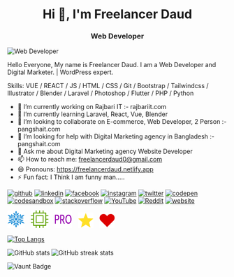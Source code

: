<h1 align="center">Hi 👋, I'm Freelancer Daud</h1>
<h3 align="center">Web Developer</h3>

![Web Developer](https://cdn.buymeacoffee.com/uploads/cover_images/2025/05/uqQPVMMSZJuPoRdXK7HPiNUNF4RWcmg6twl4l5Qm.jpg)

Hello Everyone, My name is Freelancer Daud. I am a Web Developer and Digital Marketer. | WordPress expert.

Skills: VUE / REACT / JS / HTML / CSS / Git / Bootstrap / Tailwindcss / Illustrator / Blender / Laravel / Photoshop /  Flutter / PHP /  Python

- 🔭 I’m currently working on Rajbari IT  :- rajbariit.com 
- 🌱 I’m currently learning Laravel, React, Vue, Blender 
- 👯 I’m looking to collaborate on E-commerce, Web Developer, 2 Person :- pangshait.com 
- 🤔 I’m looking for help with Digital Marketing agency in Bangladesh :- pangshait.com 
- 💬 Ask me about Digital Marketing agency Website Developer 
- 📫 How to reach me: freelancerdaud0@gmail.com 
- 😄 Pronouns: https://freelancerdaud.netlify.app 
- ⚡ Fun fact: I Think I am funny man….. 


[<img src='https://cdn.jsdelivr.net/npm/simple-icons@3.0.1/icons/github.svg' alt='github' height='40'>](https://github.com/freelancerdaud)  [<img src='https://cdn.jsdelivr.net/npm/simple-icons@3.0.1/icons/linkedin.svg' alt='linkedin' height='40'>](https://www.linkedin.com/in/freelancerdaud/)  [<img src='https://cdn.jsdelivr.net/npm/simple-icons@3.0.1/icons/facebook.svg' alt='facebook' height='40'>](https://www.facebook.com/freelancerdaudbd)  [<img src='https://cdn.jsdelivr.net/npm/simple-icons@3.0.1/icons/instagram.svg' alt='instagram' height='40'>](https://www.instagram.com/freelancerdaudbd/)  [<img src='https://cdn.jsdelivr.net/npm/simple-icons@3.0.1/icons/twitter.svg' alt='twitter' height='40'>](https://twitter.com/daudfreelancer)  [<img src='https://cdn.jsdelivr.net/npm/simple-icons@3.0.1/icons/codepen.svg' alt='codepen' height='40'>](https://codepen.io/freelancerdaud)  [<img src='https://cdn.jsdelivr.net/npm/simple-icons@3.0.1/icons/codesandbox.svg' alt='codesandbox' height='40'>](https://codesandbox.io/u/freelancerdaud)  [<img src='https://cdn.jsdelivr.net/npm/simple-icons@3.0.1/icons/stackoverflow.svg' alt='stackoverflow' height='40'>](https://stackoverflow.com/users/freelancerdaud)  [<img src='https://cdn.jsdelivr.net/npm/simple-icons@3.0.1/icons/youtube.svg' alt='YouTube' height='40'>](https://www.youtube.com/channel/freelancerdaud)  [<img src='https://cdn.jsdelivr.net/npm/simple-icons@3.0.1/icons/reddit.svg' alt='Reddit' height='40'>](https://www.reddit.com/user/freelancerdaud)  [<img src='https://cdn.jsdelivr.net/npm/simple-icons@3.0.1/icons/icloud.svg' alt='website' height='40'>](https://freelancerdaud.netlify.app)  

<a href='https://archiveprogram.github.com/'><img src='https://raw.githubusercontent.com/acervenky/animated-github-badges/master/assets/acbadge.gif' width='40' height='40'></a> <a href='https://docs.github.com/en/developers'><img src='https://raw.githubusercontent.com/acervenky/animated-github-badges/master/assets/devbadge.gif' width='40' height='40'></a> <a href='https://github.com/pricing'><img src='https://raw.githubusercontent.com/acervenky/animated-github-badges/master/assets/pro.gif' width='40' height='40'></a> <a href='https://stars.github.com/'><img src='https://raw.githubusercontent.com/acervenky/animated-github-badges/master/assets/starbadge.gif' width='35' height='35'></a> <a href='https://docs.github.com/en/github/supporting-the-open-source-community-with-github-sponsors'><img src='https://raw.githubusercontent.com/acervenky/animated-github-badges/master/assets/sponsorbadge.gif' width='35' height='35'></a> 

[![Top Langs](https://github-readme-stats.vercel.app/api/top-langs/?username=freelancerdaud)](https://github.com/anuraghazra/github-readme-stats)

![GitHub stats](https://github-readme-stats.vercel.app/api?username=freelancerdaud&show_icons=true&count_private=true)  ![GitHub streak stats](https://streak-stats.demolab.com/?user=freelancerdaud)  

![Vaunt Badge](https://api.vaunt.dev/v1/github/entities/freelancerdaud/contributions?format=svg&private=true)  




